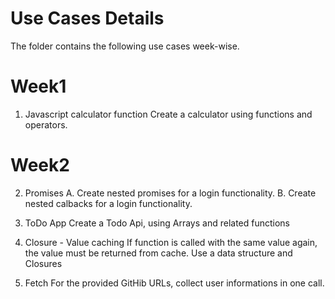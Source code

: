 # Use Cases Details
The folder contains the following use cases week-wise.

# Week1

1. Javascript calculator function
   Create a calculator using functions and operators.

# Week2

2. Promises
   A. Create nested promises for a login functionality.
   B. Create nested calbacks for a login functionality. 

3. ToDo App
   Create a Todo Api, using Arrays and related functions

4. Closure - Value caching
   If function is called with the same value again, the value must be returned from cache. 
   Use a data structure and Closures

5. Fetch
   For the provided GitHib URLs, collect user informations in one call.

